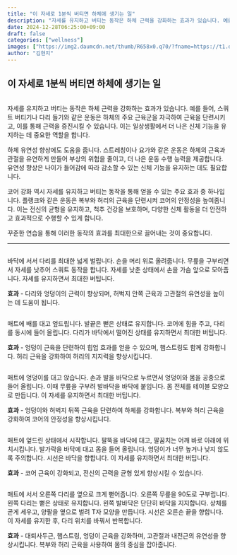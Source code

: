 ```yaml
---
title: "이 자세로 1분씩 버티면 하체에 생기는 일"
description: "자세를 유지하고 버티는 동작은 하체 근력을 강화하는 효과가 있습니다. 예를 들어, 스쿼트 버티기나 다리 들기와 같은 운동은 하체의 주요 근육군을 자극하여 근육을 단련시키고, 이를 통해 근력을 증진시킬 수 있습니다. 이는 일상생활에서 더 나은 신체 기능을 유지하는 데 중"
date: 2024-12-28T06:25:00+09:00
draft: false
categories: ["wellness"]
images: ["https://img2.daumcdn.net/thumb/R658x0.q70/?fname=https://t1.daumcdn.net/news/202407/10/tenbody/20240710073007772dmwz.png", "https://t1.daumcdn.net/news/202407/10/tenbody/20240710073008032spap.gif", "https://t1.daumcdn.net/news/202407/10/tenbody/20240710073008277xtxx.gif", "https://t1.daumcdn.net/news/202407/10/tenbody/20240710073008548bgwt.gif", "https://t1.daumcdn.net/news/202407/10/tenbody/20240710073008953pqpj.gif"]
author: "김현지"
---
```


<h2 >이 자세로 1분씩 버티면 하체에 생기는 일</h2> <figure ><img src="https://img2.daumcdn.net/thumb/R658x0.q70/?fname=https://t1.daumcdn.net/news/202407/10/tenbody/20240710073007772dmwz.png" alt=""/></figure> <p>자세를 유지하고 버티는 동작은 하체 근력을 강화하는 효과가 있습니다. 예를 들어, 스쿼트 버티기나 다리 들기와 같은 운동은 하체의 주요 근육군을 자극하여 근육을 단련시키고, 이를 통해 근력을 증진시킬 수 있습니다. 이는 일상생활에서 더 나은 신체 기능을 유지하는 데 중요한 역할을 합니다.</p> <p>하체 유연성 향상에도 도움을 줍니다. 스트레칭이나 요가와 같은 운동은 하체의 근육과 관절을 유연하게 만들어 부상의 위험을 줄이고, 더 나은 운동 수행 능력을 제공합니다. 유연성 향상은 나이가 들어감에 따라 감소할 수 있는 신체 기능을 유지하는 데도 필요합니다.</p> <p>코어 강화 역시 자세를 유지하고 버티는 동작을 통해 얻을 수 있는 주요 효과 중 하나입니다. 플랭크와 같은 운동은 복부와 허리의 근육을 단련시켜 코어의 안정성을 높여줍니다. 이는 전신의 균형을 유지하고, 척추 건강을 보호하며, 다양한 신체 활동을 더 안전하고 효과적으로 수행할 수 있게 합니다.</p> <p>꾸준한 연습을 통해 이러한 동작의 효과를 최대한으로 끌어내는 것이 중요합니다.</p> <hr /> <figure ><img src="https://t1.daumcdn.net/news/202407/10/tenbody/20240710073008032spap.gif" alt=""/></figure> <p>바닥에 서서 다리를 최대한 넓게 벌립니다. 손을 머리 위로 올려줍니다. 무릎을 구부리면서 자세를 낮추어 스쿼트 동작을 합니다. 자세를 낮춘 상태에서 손을 가슴 앞으로 모아줍니다. 자세를 유지하면서 최대한 버팁니다.</p> <p><strong>효과</strong> - 다리와 엉덩이의 근력이 향상되며, 허벅지 안쪽 근육과 고관절의 유연성을 높이는 데 도움이 됩니다.</p> <figure ><img src="https://t1.daumcdn.net/news/202407/10/tenbody/20240710073008277xtxx.gif" alt=""/></figure> <p>매트에 배를 대고 엎드립니다. 발끝은 뻗은 상태로 유지합니다. 코어에 힘을 주고, 다리를 동시에 들어 올립니다. 다리가 바닥에서 떨어진 상태를 유지하면서 최대한 버팁니다.</p> <p><strong>효과</strong> - 엉덩이 근육을 단련하여 힙업 효과를 얻을 수 있으며, 햄스트링도 함께 강화합니다. 허리 근육을 강화하여 허리의 지지력을 향상시킵니다.</p> <figure ><img src="https://t1.daumcdn.net/news/202407/10/tenbody/20240710073008548bgwt.gif" alt=""/></figure> <p>매트에 엉덩이를 대고 앉습니다. 손과 발을 바닥으로 누르면서 엉덩이와 몸을 공중으로 들어 올립니다. 이때 무릎을 구부려 발바닥을 바닥에 붙입니다. 몸 전체를 테이블 모양으로 만듭니다. 이 자세를 유지하면서 최대한 버팁니다.</p> <p><strong>효과</strong> - 엉덩이와 허벅지 뒤쪽 근육을 단련하여 하체를 강화합니다. 복부와 허리 근육을 강화하여 코어의 안정성을 향상시킵니다.</p> <figure ><img src="https://t1.daumcdn.net/news/202407/10/tenbody/20240710073008953pqpj.gif" alt=""/></figure> <p>매트에 엎드린 상태에서 시작합니다. 팔뚝을 바닥에 대고, 팔꿈치는 어깨 바로 아래에 위치시킵니다. 발가락을 바닥에 대고 몸을 들어 올립니다. 엉덩이가 너무 높거나 낮지 않도록 주의합니다. 시선은 바닥을 향합니다. 이 자세를 유지하면서 최대한 버팁니다.</p> <p><strong>효과</strong> - 코어 근육이 강화되고, 전신의 근력을 균형 있게 향상시킬 수 있습니다.</p> <figure ><img src="https://t1.daumcdn.net/news/202407/10/tenbody/20240710073009244tckv.gif" alt=""/></figure> <p>매트에 서서 오른쪽 다리를 옆으로 크게 뻗어줍니다. 오른쪽 무릎을 90도로 구부립니다. 왼쪽 다리는 뻗은 상태로 유지합니다. 왼쪽 발바닥은 단단히 바닥을 지지합니다. 상체를 곧게 세우고, 양팔을 옆으로 벌려 T자 모양을 만듭니다. 시선은 오른손 끝을 향합니다. 이 자세를 유지한 후, 다리 위치를 바꿔서 반복합니다.</p> <p><strong>효과</strong> - 대퇴사두근, 햄스트링, 엉덩이 근육을 강화하며, 고관절과 내전근의 유연성을 향상시킵니다. 복부와 허리 근육을 사용하여 몸의 중심을 잡아줍니다.</p>